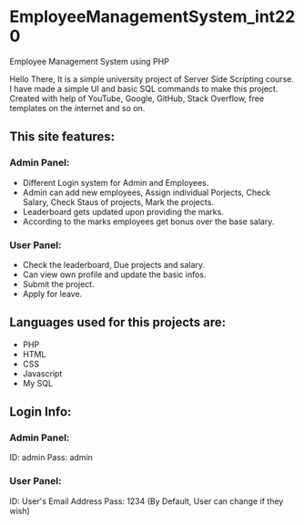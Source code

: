 # EmployeeManagementSystem_int220
Employee Management System using PHP

Hello There, It is a simple university project of Server Side Scripting course. I have made a simple UI and basic SQL commands to make this project.
Created with help of YouTube, Google, GitHub, Stack Overflow, free templates on the internet and so on. 

## This site features:
### Admin Panel:
* Different Login system for Admin and Employees.
* Admin can add new employees, Assign individual Porjects, Check Salary, Check Staus of projects, Mark the projects.
* Leaderboard gets updated upon providing the marks.
* According to the marks employees get bonus over the base salary.

### User Panel:
* Check the leaderboard, Due projects and salary.
* Can view own profile and update the basic infos.
* Submit the project.
* Apply for leave.

## Languages used for this projects are:
* PHP
* HTML
* CSS
* Javascript
* My SQL

## Login Info:
### Admin Panel:
ID: admin
Pass: admin

### User Panel:
ID: User's Email Address
Pass: 1234 (By Default, User can change if they wish)
